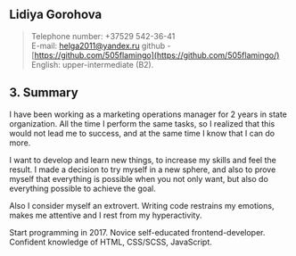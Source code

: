 ## Lidiya Gorohova

> Telephone number: +37529 542-36-41  
> E-mail: helga2011@yandex.ru
> github - [https://github.com/505flamingo](https://github.com/505flamingo/)
> English: upper-intermediate (B2).

## 3. Summary

I have been working as a marketing operations manager for 2 years in state organization. All the time I perform the same tasks, so I realized that this would not lead me to success, and at the same time I know that I can do more.

I want to develop and learn new things, to increase my skills and feel the result. I made a decision to try myself in a new sphere, and also to prove myself that everything is possible when you not only want, but also do everything possible to achieve the goal.

Also I consider myself an extrovert. Writing code restrains my emotions, makes me attentive and I rest from my hyperactivity.

Start programming in 2017. Novice self-educated frontend-developer. Confident knowledge of HTML, CSS/SCSS, JavaScript.
